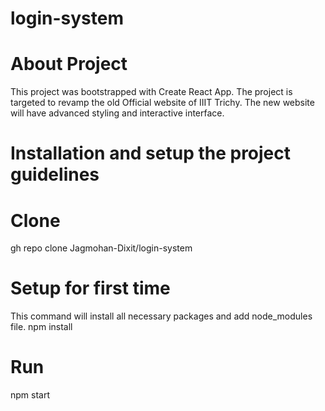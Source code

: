 # login-system

# About Project
This project was bootstrapped with Create React App. The project is targeted to revamp the old Official website of IIIT Trichy. The new website will have advanced styling and interactive interface.

# Installation and setup the project guidelines
# Clone
gh repo clone Jagmohan-Dixit/login-system

# Setup for first time
This command will install all necessary packages and add node_modules file.
npm install

# Run
npm start
